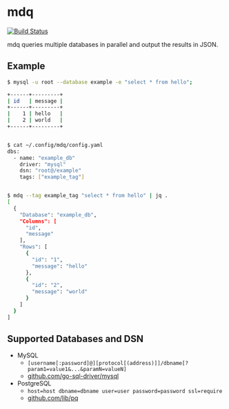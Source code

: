 # mdq
[![Build Status](https://travis-ci.org/morikuni/mdq.svg?branch=master)](https://travis-ci.org/morikuni/mdq)

mdq queries multiple databases in parallel and output the results in JSON.

## Example

```sh
$ mysql -u root --database example -e "select * from hello";

+------+---------+
| id   | message |
+------+---------+
|    1 | hello   |
|    2 | world   |
+------+---------+


$ cat ~/.config/mdq/config.yaml
dbs:
  - name: "example_db"
    driver: "mysql"
    dsn: "root@/example"
    tags: ["example_tag"]


$ mdq --tag example_tag "select * from hello" | jq .
[
  {
    "Database": "example_db",
    "Columns": [
      "id",
      "message"
    ],
    "Rows": [
      {
        "id": "1",
        "message": "hello"
      },
      {
        "id": "2",
        "message": "world"
      }
    ]
  }
]
```

## Supported Databases and DSN

- MySQL
    - `[username[:password]@][protocol[(address)]]/dbname[?param1=value1&...&paramN=valueN]`
    - [github.com/go-sql-driver/mysql](https://github.com/go-sql-driver/mysql#dsn-data-source-name)
- PostgreSQL
    - `host=host dbname=dbname user=user password=password ssl=require`
    - [github.com/lib/pq](https://godoc.org/github.com/lib/pq#hdr-Connection_String_Parameters)
